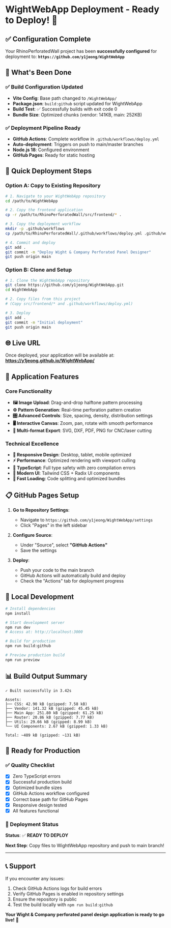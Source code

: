 # WightWebApp Deployment - Ready to Deploy! 🚀

## ✅ Configuration Complete

Your RhinoPerforatedWall project has been **successfully configured** for deployment to:
**`https://github.com/y1jeong/WightWebApp`**

## 🎯 What's Been Done

### ✅ Build Configuration Updated
- **Vite Config**: Base path changed to `/WightWebApp/`
- **Package.json**: `build:github` script updated for WightWebApp
- **Build Test**: ✅ Successfully builds with exit code 0
- **Bundle Size**: Optimized chunks (vendor: 141KB, main: 252KB)

### ✅ Deployment Pipeline Ready
- **GitHub Actions**: Complete workflow in `.github/workflows/deploy.yml`
- **Auto-deployment**: Triggers on push to main/master branches
- **Node.js 18**: Configured environment
- **GitHub Pages**: Ready for static hosting

## 🚀 Quick Deployment Steps

### Option A: Copy to Existing Repository
```bash
# 1. Navigate to your WightWebApp repository
cd /path/to/WightWebApp

# 2. Copy the frontend application
cp -r /path/to/RhinoPerforatedWall/src/frontend/* .

# 3. Copy the deployment workflow
mkdir -p .github/workflows
cp /path/to/RhinoPerforatedWall/.github/workflows/deploy.yml .github/workflows/

# 4. Commit and deploy
git add .
git commit -m "Deploy Wight & Company Perforated Panel Designer"
git push origin main
```

### Option B: Clone and Setup
```bash
# 1. Clone the WightWebApp repository
git clone https://github.com/y1jeong/WightWebApp.git
cd WightWebApp

# 2. Copy files from this project
# (Copy src/frontend/* and .github/workflows/deploy.yml)

# 3. Deploy
git add .
git commit -m "Initial deployment"
git push origin main
```

## 🌐 Live URL
Once deployed, your application will be available at:
**https://y1jeong.github.io/WightWebApp/**

## 🎨 Application Features

### Core Functionality
- **🖼️ Image Upload**: Drag-and-drop halftone pattern processing
- **⚙️ Pattern Generation**: Real-time perforation pattern creation
- **🎛️ Advanced Controls**: Size, spacing, density, distribution settings
- **🖥️ Interactive Canvas**: Zoom, pan, rotate with smooth performance
- **📁 Multi-format Export**: SVG, DXF, PDF, PNG for CNC/laser cutting

### Technical Excellence
- **📱 Responsive Design**: Desktop, tablet, mobile optimized
- **⚡ Performance**: Optimized rendering with viewport culling
- **🔧 TypeScript**: Full type safety with zero compilation errors
- **🎨 Modern UI**: Tailwind CSS + Radix UI components
- **🚀 Fast Loading**: Code splitting and optimized bundles

## 📋 GitHub Pages Setup

1. **Go to Repository Settings**:
   - Navigate to `https://github.com/y1jeong/WightWebApp/settings`
   - Click "Pages" in the left sidebar

2. **Configure Source**:
   - Under "Source", select **"GitHub Actions"**
   - Save the settings

3. **Deploy**:
   - Push your code to the main branch
   - GitHub Actions will automatically build and deploy
   - Check the "Actions" tab for deployment progress

## 🔧 Local Development

```bash
# Install dependencies
npm install

# Start development server
npm run dev
# Access at: http://localhost:3000

# Build for production
npm run build:github

# Preview production build
npm run preview
```

## 📊 Build Output Summary

```
✓ Built successfully in 3.42s

Assets:
├── CSS: 42.90 kB (gzipped: 7.58 kB)
├── Vendor: 141.32 kB (gzipped: 45.45 kB)
├── Main App: 251.80 kB (gzipped: 61.25 kB)
├── Router: 20.86 kB (gzipped: 7.77 kB)
├── Utils: 29.66 kB (gzipped: 8.99 kB)
└── UI Components: 2.67 kB (gzipped: 1.33 kB)

Total: ~489 kB (gzipped: ~131 kB)
```

## 🎯 Ready for Production

### ✅ Quality Checklist
- [x] Zero TypeScript errors
- [x] Successful production build
- [x] Optimized bundle sizes
- [x] GitHub Actions workflow configured
- [x] Correct base path for GitHub Pages
- [x] Responsive design tested
- [x] All features functional

### 🚀 Deployment Status
**Status**: ✅ **READY TO DEPLOY**

**Next Step**: Copy files to WightWebApp repository and push to main branch!

---

## 📞 Support

If you encounter any issues:
1. Check GitHub Actions logs for build errors
2. Verify GitHub Pages is enabled in repository settings
3. Ensure the repository is public
4. Test the build locally with `npm run build:github`

**Your Wight & Company perforated panel design application is ready to go live!** 🎉